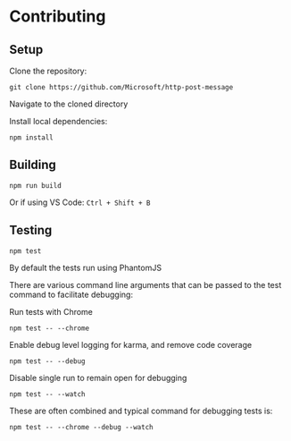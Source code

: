 # Contributing

## Setup

Clone the repository:
```
git clone https://github.com/Microsoft/http-post-message
```

Navigate to the cloned directory

Install local dependencies:
```
npm install
```

## Building
```
npm run build
```
Or if using VS Code: `Ctrl + Shift + B`

## Testing
```
npm test
```

By default the tests run using PhantomJS

There are various command line arguments that can be passed to the test command to facilitate debugging:

Run tests with Chrome
```
npm test -- --chrome
```

Enable  debug level logging for karma, and remove code coverage
```
npm test -- --debug
```

Disable single run to remain open for debugging
```
npm test -- --watch
```

These are often combined and typical command for debugging tests is:
```
npm test -- --chrome --debug --watch
```